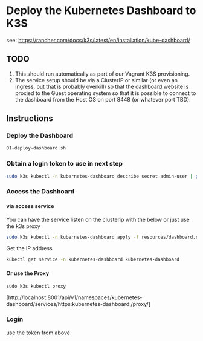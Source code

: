 # Deploy the Kubernetes Dashboard to K3S

see: https://rancher.com/docs/k3s/latest/en/installation/kube-dashboard/

## TODO

1. This should run automatically as part of our Vagrant K3S provisioning.
2. The service setup should be via a ClusterIP or similar (or even an ingress, but that is probably overkill) so that the dashboard website is proxied to the Guest operating system so that it is possible to connect to the dashboard from the Host OS on port 8448 (or whatever port TBD).

## Instructions

### Deploy the Dashboard

```sh
01-deploy-dashboard.sh
```

### Obtain a login token to use in next step

```sh
sudo k3s kubectl -n kubernetes-dashboard describe secret admin-user | grep '^token'
```

### Access the Dashboard 


#### via access service

You can have the service listen on the clusterip with the below or just use the k3s proxy

```sh
sudo k3s kubectl -n kubernetes-dashboard apply -f resources/dashboard.service.yml
```

Get the IP address
```sh
kubectl get service -n kubernetes-dashboard kubernetes-dashboard
```

#### Or use the Proxy

```
sudo k3s kubectl proxy
```

[http://localhost:8001/api/v1/namespaces/kubernetes-dashboard/services/https:kubernetes-dashboard:/proxy/]

### Login

use the token from above
